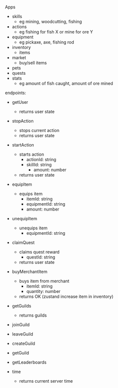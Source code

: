 Apps
- skills
  - eg mining, woodcutting, fishing
- actions
  - eg fishing for fish X or mine for ore Y
- equipment
    - eg pickaxe, axe, fishing rod 
- inventory
  - items
- market
  - buy/sell items
- pets
- quests
- stats
  - eg amount of fish caught, amount of ore mined


endpoints:
- getUser
  - returns user state


- stopAction
  - stops current action
  - returns user state
- startAction
  - starts action
    - actionId: string
    - skillId: string
      - amount: number
  - returns user state


- equipItem
  - equips item
    - itemId: string
    - equipmentId: string
    - amount: number
- unequipItem
  - unequips item
    - equipmentId: string


- claimQuest
  - claims quest reward
    - questId: string
  - returns user state


- buyMerchantItem
  - buys item from merchant
    - itemId: string
    - quantity: number
  - returns OK (zustand increase item in inventory)


- getGuilds
  - returns guilds
- joinGuild
- leaveGuild
- createGuild
- getGuild


- getLeaderboards


- time
    - returns current server time